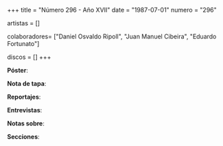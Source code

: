 +++
title = "Número 296 - Año XVII"
date = "1987-07-01"
numero = "296"

artistas = []

colaboradores= ["Daniel Osvaldo Ripoll", "Juan Manuel Cibeira", "Eduardo Fortunato"]

discos = []
+++

**Póster**: 

**Nota de tapa**: 

**Reportajes**: 

**Entrevistas**: 

**Notas sobre**:

**Secciones**:
